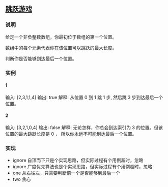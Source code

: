 ## [跳跃游戏](https://leetcode-cn.com/problems/jump-game/)
### 说明

给定一个非负整数数组，你最初位于数组的第一个位置。

数组中的每个元素代表你在该位置可以跳跃的最大长度。

判断你是否能够到达最后一个位置。

### 实例
#### 1

输入: [2,3,1,1,4]
输出: true
解释: 从位置 0 到 1 跳 1 步, 然后跳 3 步到达最后一个位置。

#### 2

输入: [3,2,1,0,4]
输出: false
解释: 无论怎样，你总会到达索引为 3 的位置。但该位置的最大跳跃长度是 0 ， 所以你永远不可能到达最后一个位置。

### 实现
* ignore 自顶而下只是个实现思路，但实际过程有个用例超时，忽略
* ignore 广度优先算法也是个实现思路，但实际过程有个用例超时，忽略
* one 从右往左，只需要判断前一个是否能够到最后一个
* two 贪心